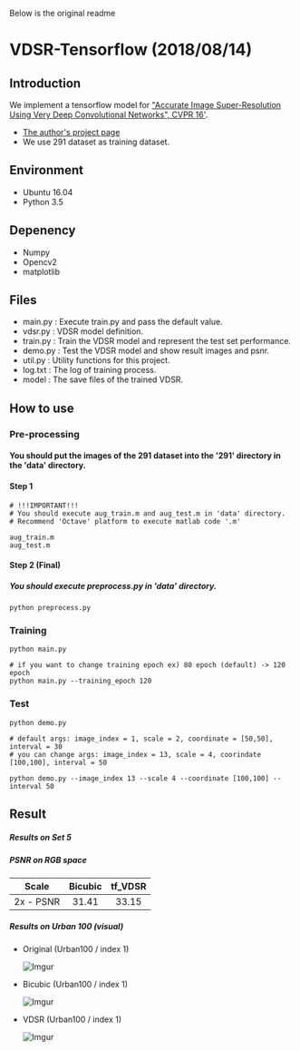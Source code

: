 Below is the original readme
# VDSR-Tensorflow (2018/08/14)

## Introduction
We implement a tensorflow model for ["Accurate Image Super-Resolution Using Very Deep Convolutional Networks", CVPR 16'](http://cv.snu.ac.kr/research/VDSR/VDSR_CVPR2016.pdf).
- [The author's project page](http://cv.snu.ac.kr/research/VDSR/)
- We use 291 dataset as training dataset.

## Environment
- Ubuntu 16.04
- Python 3.5

## Depenency
- Numpy
- Opencv2
- matplotlib

## Files
- main.py : Execute train.py and pass the default value.
- vdsr.py : VDSR model definition.
- train.py : Train the VDSR model and represent the test set performance.
- demo.py : Test the VDSR model and show result images and psnr.
- util.py : Utility functions for this project.
- log.txt : The log of training process.
- model : The save files of the trained VDSR.

## How to use
### Pre-processing

#### You should put the images of the 291 dataset into the '291' directory in the 'data' directory.
#### Step 1
```shell
# !!!IMPORTANT!!!
# You should execute aug_train.m and aug_test.m in 'data' directory.
# Recommend 'Octave' platform to execute matlab code '.m' 

aug_train.m 
aug_test.m

```
#### Step 2 (Final)
##### You should execute preprocess.py in 'data' directory.
```shell
python preprocess.py
```
### Training
```shell
python main.py

# if you want to change training epoch ex) 80 epoch (default) -> 120 epoch
python main.py --training_epoch 120
```

### Test
```shell
python demo.py

# default args: image_index = 1, scale = 2, coordinate = [50,50], interval = 30 
# you can change args: image_index = 13, scale = 4, coorindate [100,100], interval = 50

python demo.py --image_index 13 --scale 4 --coordinate [100,100] --interval 50
```

## Result 
##### Results on Set 5
##### PSNR on RGB space

|  Scale    | Bicubic | tf_VDSR |
|:---------:|:-------:|:----:|
| 2x - PSNR|   31.41 |   33.15 |

##### Results on Urban 100 (visual)
- Original (Urban100 / index 1)

  ![Imgur](https://github.com/DevKiHyun/VDSR-Tensorflow/blob/master/VDSR/result/original.png)
 
 - Bicubic (Urban100 / index 1)

    ![Imgur](https://github.com/DevKiHyun/VDSR-Tensorflow/blob/master/VDSR/result/bicubic.png)
 
 - VDSR (Urban100 / index 1)
 
    ![Imgur](https://github.com/DevKiHyun/VDSR-Tensorflow/blob/master/VDSR/result/VDSR.png)
